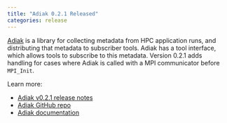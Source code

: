 ```yaml
---
title: "Adiak 0.2.1 Released"
categories: release
---
```


[Adiak](https://github.com/LLNL/Adiak) is a library for collecting metadata from HPC application runs, and distributing that metadata to subscriber tools. Adiak has a tool interface, which allows tools to subscribe to this metadata. Version 0.2.1 adds handling for cases where Adiak is called with a MPI communicator before `MPI_Init`.

Learn more:

- [Adiak v0.2.1 release notes](https://github.com/LLNL/Adiak/releases/tag/v0.2.1)
- [Adiak GitHub repo](https://github.com/LLNL/Adiak)
- [Adiak documentation](https://github.com/LLNL/Adiak/tree/master/docs)
